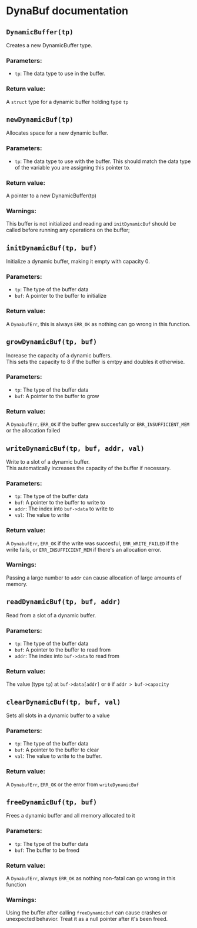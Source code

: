 # DynaBuf documentation

## `DynamicBuffer(tp)`
Creates a new DynamicBuffer type.
### Parameters:
- `tp`: The data type to use in the buffer. 

### Return value:
A `struct` type for a dynamic buffer holding type `tp`

## `newDynamicBuf(tp)`
Allocates space for a new dynamic buffer.
### Parameters:
- `tp`: The data type to use with the buffer. This should match the data type of the variable you are assigning this pointer to.

### Return value:
A pointer to a new DynamicBuffer(tp)

### Warnings:
This buffer is not initialized and reading and `initDynamicBuf` should be called before running any operations on the buffer;

## `initDynamicBuf(tp, buf)`
Initialize a dynamic buffer, making it empty with capacity 0.
### Parameters:
- `tp`: The type of the buffer data
- `buf`: A pointer to the buffer to initialize

### Return value:
A `DynabufErr`, this is always `ERR_OK` as nothing can go wrong in this function.

## `growDynamicBuf(tp, buf)`
Increase the capacity of a dynamic buffers.  
This sets the capacity to 8 if the buffer is emtpy and doubles it otherwise.
### Parameters:
- `tp`: The type of the buffer data
- `buf`: A pointer to the buffer to grow

### Return value:
A `DynabufErr`, `ERR_OK` if the buffer grew succesfully or `ERR_INSUFFICIENT_MEM` or the allocation failed

## `writeDynamicBuf(tp, buf, addr, val)`
Write to a slot of a dynamic buffer.  
This automatically increases the capacity of the buffer if necessary.
### Parameters:
- `tp`: The type of the buffer data
- `buf`: A pointer to the buffer to write to
- `addr`: The index into `buf->data` to write to
- `val`: The value to write

### Return value:
A `DynabufErr`, `ERR_OK` if the write was succesful, `ERR_WRITE_FAILED` if the write fails, or `ERR_INSUFFICIENT_MEM` if there's an allocation error.

### Warnings:
Passing a large number to `addr` can cause allocation of large amounts of memory.

## `readDynamicBuf(tp, buf, addr)`
Read from a slot of a dynamic buffer.
### Parameters:
- `tp`: The type of the buffer data
- `buf`: A pointer to the buffer to read from
- `addr`: The index into `buf->data` to read from

### Return value:
The value (type `tp`) at `buf->data[addr]` or `0` if `addr > buf->capacity`

## `clearDynamicBuf(tp, buf, val)`
Sets all slots in a dynamic buffer to a value
### Parameters:
- `tp`: The type of the buffer data
- `buf`: A pointer to the buffer to clear
- `val`: The value to write to the buffer.
### Return value:
A `DynabufErr`, `ERR_OK` or the error from `writeDynamicBuf`

## `freeDynamicBuf(tp, buf)`
Frees a dynamic buffer and all memory allocated to it
### Parameters:
- `tp`: The type of the buffer data
- `buf`: The buffer to be freed

### Return value:
A `DynabufErr`, always `ERR_OK` as nothing non-fatal can go wrong in this function

### Warnings:
Using the buffer after calling `freeDynamicBuf` can cause crashes or unexpected behavior. Treat it as a null pointer after it's been freed.